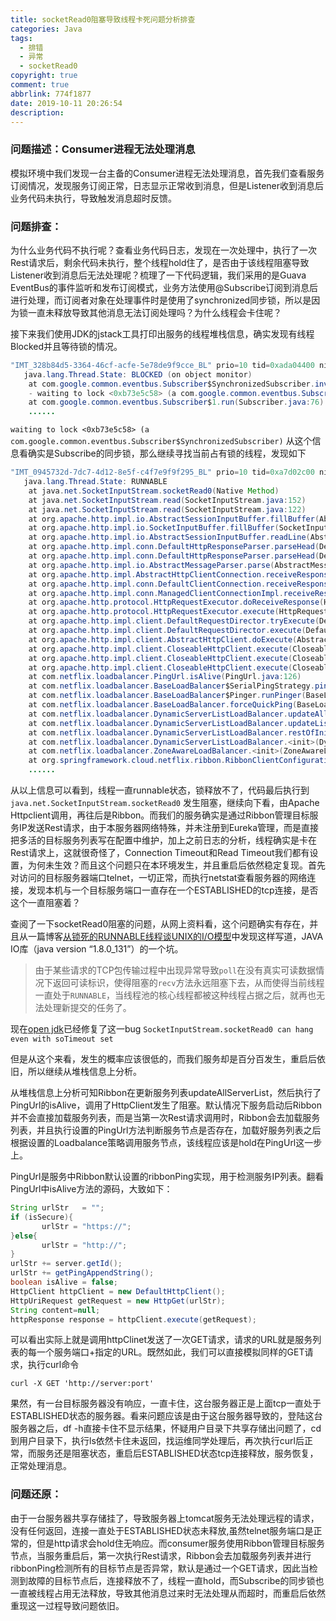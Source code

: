 ```yaml
---
title: socketRead0阻塞导致线程卡死问题分析排查
categories: Java
tags:
  - 排错
  - 异常
  - socketRead0
copyright: true
comment: true
abbrlink: 774f1877
date: 2019-10-11 20:26:54
description:
---
```


### 问题描述：Consumer进程无法处理消息

模拟环境中我们发现一台主备的Consumer进程无法处理消息，首先我们查看服务订阅情况，发现服务订阅正常，日志显示正常收到消息，但是Listener收到消息后业务代码未执行，导致触发消息超时反馈。
<!-- more -->
### 问题排查：

为什么业务代码不执行呢？查看业务代码日志，发现在一次处理中，执行了一次Rest请求后，剩余代码未执行，整个线程hold住了，是否由于该线程阻塞导致Listener收到消息后无法处理呢？梳理了一下代码逻辑，我们采用的是Guava EventBus的事件监听和发布订阅模式，业务方法使用@Subscribe订阅到消息后进行处理，而订阅者对象在处理事件时是使用了synchronized同步锁，所以是因为锁一直未释放导致其他消息无法订阅处理吗？为什么线程会卡住呢？

接下来我们使用JDK的jstack工具打印出服务的线程堆栈信息，确实发现有线程Blocked并且等待锁的情况。

```java
"IMT_328b84d5-3364-46cf-acfe-5e78de9f9cce_BL" prio=10 tid=0xada04400 nid=0x7816 waiting for monitor entry [0x9d1fe000]
   java.lang.Thread.State: BLOCKED (on object monitor)
	at com.google.common.eventbus.Subscriber$SynchronizedSubscriber.invokeSubscriberMethod(Subscriber.java:150)
	- waiting to lock <0xb73e5c58> (a com.google.common.eventbus.Subscriber$SynchronizedSubscriber)
	at com.google.common.eventbus.Subscriber$1.run(Subscriber.java:76)
    ......
```

`waiting to lock <0xb73e5c58> (a com.google.common.eventbus.Subscriber$SynchronizedSubscriber)` 
从这个信息看确实是Subscribe的同步锁，那么继续寻找当前占有锁的线程，发现如下

```java
"IMT_0945732d-7dc7-4d12-8e5f-c4f7e9f9f295_BL" prio=10 tid=0xa7d02c00 nid=0x68ce runnable [0x9e9fc000]
   java.lang.Thread.State: RUNNABLE
	at java.net.SocketInputStream.socketRead0(Native Method)
	at java.net.SocketInputStream.read(SocketInputStream.java:152)
	at java.net.SocketInputStream.read(SocketInputStream.java:122)
	at org.apache.http.impl.io.AbstractSessionInputBuffer.fillBuffer(AbstractSessionInputBuffer.java:158)
	at org.apache.http.impl.io.SocketInputBuffer.fillBuffer(SocketInputBuffer.java:82)
	at org.apache.http.impl.io.AbstractSessionInputBuffer.readLine(AbstractSessionInputBuffer.java:271)
	at org.apache.http.impl.conn.DefaultHttpResponseParser.parseHead(DefaultHttpResponseParser.java:140)
	at org.apache.http.impl.conn.DefaultHttpResponseParser.parseHead(DefaultHttpResponseParser.java:57)
	at org.apache.http.impl.io.AbstractMessageParser.parse(AbstractMessageParser.java:259)
	at org.apache.http.impl.AbstractHttpClientConnection.receiveResponseHeader(AbstractHttpClientConnection.java:281)
	at org.apache.http.impl.conn.DefaultClientConnection.receiveResponseHeader(DefaultClientConnection.java:259)
	at org.apache.http.impl.conn.ManagedClientConnectionImpl.receiveResponseHeader(ManagedClientConnectionImpl.java:209)
	at org.apache.http.protocol.HttpRequestExecutor.doReceiveResponse(HttpRequestExecutor.java:273)
	at org.apache.http.protocol.HttpRequestExecutor.execute(HttpRequestExecutor.java:125)
	at org.apache.http.impl.client.DefaultRequestDirector.tryExecute(DefaultRequestDirector.java:686)
	at org.apache.http.impl.client.DefaultRequestDirector.execute(DefaultRequestDirector.java:488)
	at org.apache.http.impl.client.AbstractHttpClient.doExecute(AbstractHttpClient.java:884)
	at org.apache.http.impl.client.CloseableHttpClient.execute(CloseableHttpClient.java:82)
	at org.apache.http.impl.client.CloseableHttpClient.execute(CloseableHttpClient.java:107)
	at org.apache.http.impl.client.CloseableHttpClient.execute(CloseableHttpClient.java:55)
	at com.netflix.loadbalancer.PingUrl.isAlive(PingUrl.java:126)
	at com.netflix.loadbalancer.BaseLoadBalancer$SerialPingStrategy.pingServers(BaseLoadBalancer.java:902)
	at com.netflix.loadbalancer.BaseLoadBalancer$Pinger.runPinger(BaseLoadBalancer.java:672)
	at com.netflix.loadbalancer.BaseLoadBalancer.forceQuickPing(BaseLoadBalancer.java:814)
	at com.netflix.loadbalancer.DynamicServerListLoadBalancer.updateAllServerList(DynamicServerListLoadBalancer.java:268)
	at com.netflix.loadbalancer.DynamicServerListLoadBalancer.updateListOfServers(DynamicServerListLoadBalancer.java:250)
	at com.netflix.loadbalancer.DynamicServerListLoadBalancer.restOfInit(DynamicServerListLoadBalancer.java:144)
	at com.netflix.loadbalancer.DynamicServerListLoadBalancer.<init>(DynamicServerListLoadBalancer.java:95)
	at com.netflix.loadbalancer.ZoneAwareLoadBalancer.<init>(ZoneAwareLoadBalancer.java:82)
	at org.springframework.cloud.netflix.ribbon.RibbonClientConfiguration.ribbonLoadBalancer(RibbonClientConfiguration.java:140)
	......
```

从以上信息可以看到，线程一直runnable状态，锁释放不了，代码最后执行到`java.net.SocketInputStream.socketRead0` 发生阻塞，继续向下看，由Apache Httpclient调用，再往后是Ribbon。而我们的服务确实是通过Ribbon管理目标服务IP发送Rest请求，由于本服务器网络特殊，并未注册到Eureka管理，而是直接把多活的目标服务列表写在配置中维护，加上之前日志的分析，线程确实是卡在Rest请求上，这就很奇怪了，Connection Timeout和Read Timeout我们都有设置，为何未生效？而且这个问题只在本环境发生，并且重启后依然稳定复现。首先对访问的目标服务器端口telnet，一切正常，而执行netstat查看服务器的网络连接，发现本机与一个目标服务端口一直存在一个ESTABLISHED的tcp连接，是否这个一直阻塞着？

查阅了一下socketRead0阻塞的问题，从网上资料看，这个问题确实有存在，并且从一篇博客[从锁死的RUNNABLE线程谈UNIX的I/O模型](https://suclogger.me/a-not-running-runnable/)中发现这样写道，JAVA IO库（java version “1.8.0_131”）的一个坑。

> 由于某些请求的TCP包传输过程中出现异常导致`poll`在没有真实可读数据情况下返回可读标识，使得阻塞的`recv`方法永远阻塞下去，从而使得当前线程一直处于`RUNNABLE`，当线程池的核心线程都被这种线程占据之后，就再也无法处理新提交的任务了。

现在[open jdk](https://bugs.openjdk.java.net/browse/JDK-8075484)已经修复了这一bug `SocketInputStream.socketRead0 can hang even with soTimeout set`

但是从这个来看，发生的概率应该很低的，而我们服务却是百分百发生，重启后依旧，所以继续从堆栈信息上分析。

从堆栈信息上分析可知Ribbon在更新服务列表updateAllServerList，然后执行了PingUrl的isAlive，调用了HttpClient发生了阻塞。默认情况下服务启动后Ribbon并不会直接加载服务列表，而是当第一次Rest请求调用时，Ribbon会去加载服务列表，并且执行设置的PingUrl方法判断服务节点是否存在，加载好服务列表之后根据设置的Loadbalance策略调用服务节点，该线程应该是hold在PingUrl这一步上。

PingUrl是服务中Ribbon默认设置的ribbonPing实现，用于检测服务IP列表。翻看PingUrl中isAlive方法的源码，大致如下：

```java
String urlStr   = "";
if (isSecure){
       urlStr = "https://";
}else{
       urlStr = "http://";
}
urlStr += server.getId();
urlStr += getPingAppendString();
boolean isAlive = false;
HttpClient httpClient = new DefaultHttpClient();
HttpUriRequest getRequest = new HttpGet(urlStr);
String content=null;
httpResponse response = httpClient.execute(getRequest);
```
可以看出实际上就是调用httpClinet发送了一次GET请求，请求的URL就是服务列表的每一个服务端口+指定的URL。既然如此，我们可以直接模拟同样的GET请求，执行curl命令

```shell
curl -X GET 'http://server:port'
```

果然，有一台目标服务器没有响应，一直卡住，这台服务器正是上面tcp一直处于ESTABLISHED状态的服务器。看来问题应该是由于这台服务器导致的，登陆这台服务器之后，df -h直接卡住不显示结果，怀疑用户目录下共享存储出问题了，cd到用户目录下，执行ls依然卡住未返回，找运维同学处理后，再次执行curl后正常，而服务还是阻塞状态，重启后ESTABLISHED状态tcp连接释放，服务恢复，正常处理消息。

### 问题还原：

由于一台服务器共享存储挂了，导致服务器上tomcat服务无法处理远程的请求，没有任何返回，连接一直处于ESTABLISHED状态未释放,虽然telnet服务端口是正常的，但是http请求会hold住无响应。而consumer服务使用Ribbon管理目标服务节点，当服务重启后，第一次执行Rest请求，Ribbon会去加载服务列表并进行ribbonPing检测所有的目标节点是否异常，默认是通过一个GET请求，因此当检测到故障的目标节点后，连接释放不了，线程一直hold，而Subscribe的同步锁也一直被线程占用无法释放，导致其他消息过来时无法处理从而超时，而重启后依然重现这一过程导致问题依旧。